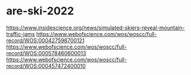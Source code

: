 # are-ski-2022

https://www.insidescience.org/news/simulated-skiers-reveal-mountain-traffic-jams
https://www.webofscience.com/wos/woscc/full-record/WOS:000427598700121
https://www.webofscience.com/wos/woscc/full-record/WOS:000578460600013
https://www.webofscience.com/wos/woscc/full-record/WOS:000457472400010
